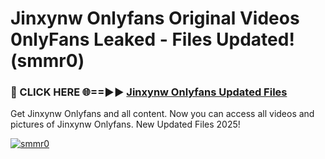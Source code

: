 # Jinxynw Onlyfans Original Videos 0nlyFans Leaked - Files Updated! (smmr0)

<h3>🔴 CLICK HERE 🌐==►► <a href="https://tinyurl.com/2m67pmp6" rel="nofollow">Jinxynw Onlyfans Updated Files</a></h3>

Get Jinxynw Onlyfans and all content. Now you can access all videos and pictures of Jinxynw Onlyfans. New Updated Files 2025!

[![smmr0](https://i.imgur.com/H4QAA4z.gif)](https://tinyurl.com/2m67pmp6)